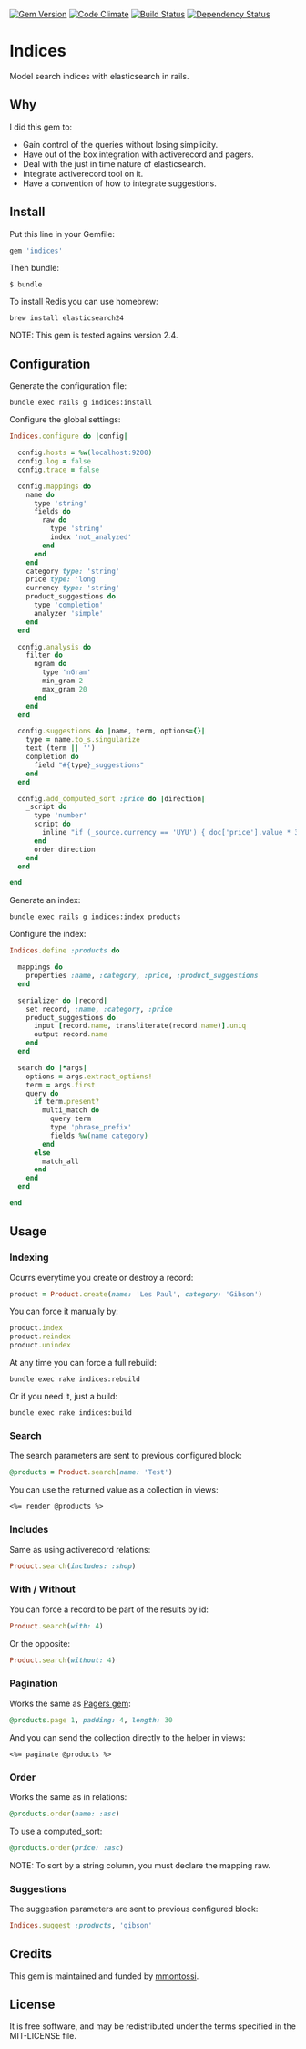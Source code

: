 [![Gem Version](https://badge.fury.io/rb/indices.svg)](http://badge.fury.io/rb/indices)
[![Code Climate](https://codeclimate.com/github/mmontossi/indices/badges/gpa.svg)](https://codeclimate.com/github/mmontossi/indices)
[![Build Status](https://travis-ci.org/mmontossi/indices.svg)](https://travis-ci.org/mmontossi/indices)
[![Dependency Status](https://gemnasium.com/mmontossi/indices.svg)](https://gemnasium.com/mmontossi/indices)

# Indices

Model search indices with elasticsearch in rails.

## Why

I did this gem to:

- Gain control of the queries without losing simplicity.
- Have out of the box integration with activerecord and pagers.
- Deal with the just in time nature of elasticsearch.
- Integrate activerecord tool on it.
- Have a convention of how to integrate suggestions.

## Install

Put this line in your Gemfile:
```ruby
gem 'indices'
```

Then bundle:
```
$ bundle
```

To install Redis you can use homebrew:
```
brew install elasticsearch24
```

NOTE: This gem is tested agains version 2.4.

## Configuration

Generate the configuration file:
```
bundle exec rails g indices:install
```

Configure the global settings:
```ruby
Indices.configure do |config|

  config.hosts = %w(localhost:9200)
  config.log = false
  config.trace = false

  config.mappings do
    name do
      type 'string'
      fields do
        raw do
          type 'string'
          index 'not_analyzed'
        end
      end
    end
    category type: 'string'
    price type: 'long'
    currency type: 'string'
    product_suggestions do
      type 'completion'
      analyzer 'simple'
    end
  end

  config.analysis do
    filter do
      ngram do
        type 'nGram'
        min_gram 2
        max_gram 20
      end
    end
  end

  config.suggestions do |name, term, options={}|
    type = name.to_s.singularize
    text (term || '')
    completion do
      field "#{type}_suggestions"
    end
  end

  config.add_computed_sort :price do |direction|
    _script do
      type 'number'
      script do
        inline "if (_source.currency == 'UYU') { doc['price'].value * 30 }"
      end
      order direction
    end
  end

end
```

Generate an index:
```
bundle exec rails g indices:index products
```

Configure the index:
```ruby
Indices.define :products do

  mappings do
    properties :name, :category, :price, :product_suggestions
  end

  serializer do |record|
    set record, :name, :category, :price
    product_suggestions do
      input [record.name, transliterate(record.name)].uniq
      output record.name
    end
  end

  search do |*args|
    options = args.extract_options!
    term = args.first
    query do
      if term.present?
        multi_match do
          query term
          type 'phrase_prefix'
          fields %w(name category)
        end
      else
        match_all
      end
    end
  end

end
```

## Usage

### Indexing

Ocurrs everytime you create or destroy a record:
```ruby
product = Product.create(name: 'Les Paul', category: 'Gibson')
```

You can force it manually by:
```ruby
product.index
product.reindex
product.unindex
```

At any time you can force a full rebuild:
```
bundle exec rake indices:rebuild
```

Or if you need it, just a build:
```
bundle exec rake indices:build
```

### Search

The search parameters are sent to previous configured block:
```ruby
@products = Product.search(name: 'Test')
```

You can use the returned value as a collection in views:
```erb
<%= render @products %>
```

### Includes

Same as using activerecord relations:
```ruby
Product.search(includes: :shop)
```

### With / Without

You can force a record to be part of the results by id:
```ruby
Product.search(with: 4)
```

Or the opposite:
```ruby
Product.search(without: 4)
```

### Pagination

Works the same as [Pagers gem](https://github.com/mmontossi/pagers):
```ruby
@products.page 1, padding: 4, length: 30
```

And you can send the collection directly to the helper in views:
```erb
<%= paginate @products %>
```

### Order

Works the same as in relations:
```ruby
@products.order(name: :asc)
```

To use a computed_sort:
```ruby
@products.order(price: :asc)
```

NOTE: To sort by a string column, you must declare the mapping raw.

### Suggestions

The suggestion parameters are sent to previous configured block:
```ruby
Indices.suggest :products, 'gibson'
```

## Credits

This gem is maintained and funded by [mmontossi](https://github.com/mmontossi).

## License

It is free software, and may be redistributed under the terms specified in the MIT-LICENSE file.
